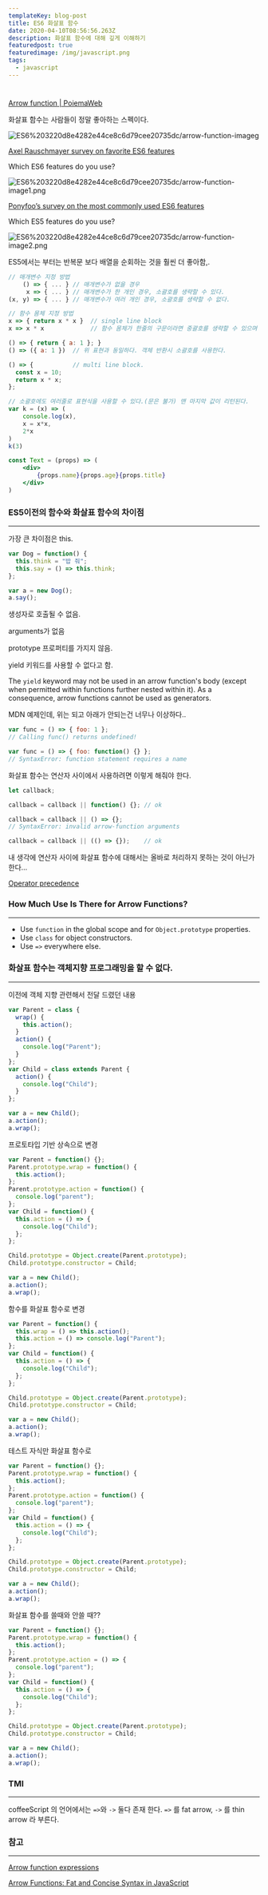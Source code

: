 ```yaml
---
templateKey: blog-post
title: ES6 화살표 함수
date: 2020-04-10T08:56:56.263Z
description: 화살표 함수에 대해 깊게 이해하기
featuredpost: true
featuredimage: /img/javascript.png
tags:
  - javascript
---
```


#

[Arrow function | PoiemaWeb](https://poiemaweb.com/es6-arrow-function)

화살표 함수는 사람들이 정말 좋아하는 스펙이다.

![ES6%203220d8e4282e44ce8c6d79cee20735dc/arrow-function-imageg](ES6%203220d8e4282e44ce8c6d79cee20735dc/arrow-function-imageg)

[Axel Rauschmayer survey on favorite ES6 features](http://www.2ality.com/2015/07/favorite-es6-features.html)

Which ES6 features do you use?

![ES6%203220d8e4282e44ce8c6d79cee20735dc/arrow-function-image1.png](ES6%203220d8e4282e44ce8c6d79cee20735dc/arrow-function-image1.png)

[Ponyfoo’s survey on the most commonly used ES6 features](https://ponyfoo.com/articles/javascript-developer-survey-results)

Which ES5 features do you use?

![ES6%203220d8e4282e44ce8c6d79cee20735dc/arrow-function-image2.png](ES6%203220d8e4282e44ce8c6d79cee20735dc/arrow-function-image2.png)

ES5에서는 부터는 반복문 보다 배열을 순회하는 것을 훨씬 더 좋아함,.

```jsx
// 매개변수 지정 방법
    () => { ... } // 매개변수가 없을 경우
     x => { ... } // 매개변수가 한 개인 경우, 소괄호를 생략할 수 있다.
(x, y) => { ... } // 매개변수가 여러 개인 경우, 소괄호를 생략할 수 없다.

// 함수 몸체 지정 방법
x => { return x * x }  // single line block
x => x * x             // 함수 몸체가 한줄의 구문이라면 중괄호를 생략할 수 있으며 암묵적으로 return된다. 위 표현과 동일하다.

() => { return { a: 1 }; }
() => ({ a: 1 })  // 위 표현과 동일하다. 객체 반환시 소괄호를 사용한다.

() => {           // multi line block.
  const x = 10;
  return x * x;
};

// 소괄호에도 여러줄로 표현식을 사용할 수 있다.(문은 불가) 맨 마지막 값이 리턴된다.
var k = (x) => (
	console.log(x),
	x = x*x,
	2*x
)
k(3)

const Text = (props) => (
	<div>
		{props.name}{props.age}{props.title}
	</div>
)
```

### ES5이전의 함수와 화살표 함수의 차이점

---

가장 큰 차이점은 this.

```jsx
var Dog = function() {
  this.think = "밥 줘";
  this.say = () => this.think;
};

var a = new Dog();
a.say();
```

생성자로 호출될 수 없음.

arguments가 없음

prototype 프로퍼티를 가지지 않음.

yield 키워드를 사용할 수 없다고 함.

The `yield` keyword may not be used in an arrow function's body (except when permitted within functions further nested within it). As a consequence, arrow functions cannot be used as generators.

MDN 예제인데, 위는 되고 아래가 안되는건 너무나 이상하다..

```jsx
var func = () => { foo: 1 };
// Calling func() returns undefined!

var func = () => { foo: function() {} };
// SyntaxError: function statement requires a name
```

화살표 함수는 연산자 사이에서 사용하려면 이렇게 해줘야 한다.

```jsx
let callback;

callback = callback || function() {}; // ok

callback = callback || () => {};
// SyntaxError: invalid arrow-function arguments

callback = callback || (() => {});    // ok
```

내 생각에 연산자 사이에 화살표 함수에 대해서는 올바로 처리하지 못하는 것이 아닌가 한다...

[Operator precedence](https://developer.mozilla.org/en-US/docs/Web/JavaScript/Reference/Operators/Operator_Precedence#Table)

### How Much Use Is There for Arrow Functions?

---

- Use `function` in the global scope and for `Object.prototype` properties.
- Use `class` for object constructors.
- Use `=>` everywhere else.

### 화살표 함수는 객체지향 프로그래밍을 할 수 없다.

---

이전에 객체 지향 관련해서 전달 드렸던 내용

```jsx
var Parent = class {
  wrap() {
    this.action();
  }
  action() {
    console.log("Parent");
  }
};
var Child = class extends Parent {
  action() {
    console.log("Child");
  }
};

var a = new Child();
a.action();
a.wrap();
```

프로토타입 기반 상속으로 변경

```jsx
var Parent = function() {};
Parent.prototype.wrap = function() {
  this.action();
};
Parent.prototype.action = function() {
  console.log("parent");
};
var Child = function() {
  this.action = () => {
    console.log("Child");
  };
};

Child.prototype = Object.create(Parent.prototype);
Child.prototype.constructor = Child;

var a = new Child();
a.action();
a.wrap();
```

함수를 화살표 함수로 변경

```jsx
var Parent = function() {
  this.wrap = () => this.action();
  this.action = () => console.log("Parent");
};
var Child = function() {
  this.action = () => {
    console.log("Child");
  };
};

Child.prototype = Object.create(Parent.prototype);
Child.prototype.constructor = Child;

var a = new Child();
a.action();
a.wrap();
```

테스트 자식만 화살표 함수로

```jsx
var Parent = function() {};
Parent.prototype.wrap = function() {
  this.action();
};
Parent.prototype.action = function() {
  console.log("parent");
};
var Child = function() {
  this.action = () => {
    console.log("Child");
  };
};

Child.prototype = Object.create(Parent.prototype);
Child.prototype.constructor = Child;

var a = new Child();
a.action();
a.wrap();
```

화살표 함수를 쓸때와 안쓸 때??

```jsx
var Parent = function() {};
Parent.prototype.wrap = function() {
  this.action();
};
Parent.prototype.action = () => {
  console.log("parent");
};
var Child = function() {
  this.action = () => {
    console.log("Child");
  };
};

Child.prototype = Object.create(Parent.prototype);
Child.prototype.constructor = Child;

var a = new Child();
a.action();
a.wrap();
```

### TMI

---

coffeeScript 의 언어에서는 `=>`와 `->` 둘다 존재 한다.
`=>` 를 fat arrow, `->` 를 thin arrow 라 부른다.

### 참고

---

[Arrow function expressions](https://developer.mozilla.org/en-US/docs/Web/JavaScript/Reference/Functions/Arrow_functions)

[Arrow Functions: Fat and Concise Syntax in JavaScript](https://www.sitepoint.com/es6-arrow-functions-new-fat-concise-syntax-javascript/)
